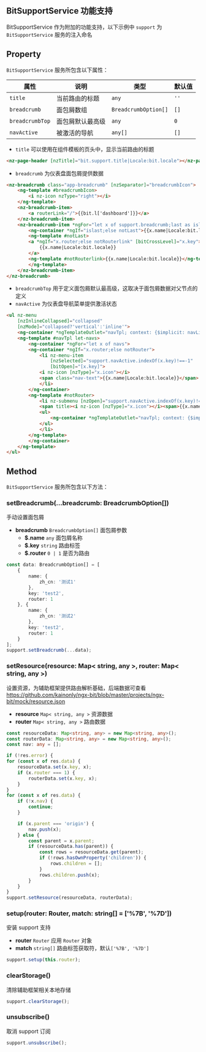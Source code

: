 ## BitSupportService 功能支持

BitSupportService 作为附加的功能支持，以下示例中 `support` 为 `BitSupportService` 服务的注入命名

## Property

`BitSupportService` 服务所包含以下属性：

| 属性            | 说明             | 类型                 | 默认值 |
| --------------- | ---------------- | -------------------- | ------ |
| `title`         | 当前路由的标题   | `any`                | `''`   |
| `breadcrumb`    | 面包屑数组       | `BreadcrumbOption[]` | `[]`   |
| `breadcrumbTop` | 面包屑默认最高级 | `any`                | `0`    |
| `navActive`     | 被激活的导航     | `any[]`              | `[]`   |

- `title` 可以使用在组件模板的页头中，显示当前路由的标题

```html
<nz-page-header [nzTitle]="bit.support.title|Locale:bit.locale"></nz-page-header>
```

- `breadcrumb` 为仪表盘面包屑提供数据

```html
<nz-breadcrumb class="app-breadcrumb" [nzSeparator]="breadcrumbIcon">
    <ng-template #breadcrumbIcon>
        <i nz-icon nzType="right"></i>
    </ng-template>
    <nz-breadcrumb-item>
        <a routerLink="/">{{bit.l['dashboard']}}</a>
    </nz-breadcrumb-item>
    <nz-breadcrumb-item *ngFor="let x of support.breadcrumb;last as islast">
        <ng-container *ngIf="islast;else notLast">{{x.name|Locale:bit.locale}}</ng-container>
        <ng-template #notLast>
        <a *ngIf="x.router;else notRouterlink" [bitCrossLevel]="x.key">
            {{x.name|Locale:bit.locale}}
        </a>
        <ng-template #notRouterlink>{{x.name|Locale:bit.locale}}</ng-template>
        </ng-template>
    </nz-breadcrumb-item>
</nz-breadcrumb>
```

- `breadcrumbTop` 用于定义面包屑默认最高级，这取决于面包屑数据对父节点的定义
- `navActive` 为仪表盘导航菜单提供激活状态

```html
<ul nz-menu
    [nzInlineCollapsed]="collapsed"
    [nzMode]="collapsed?'vertical':'inline'">
    <ng-container *ngTemplateOutlet="navTpl; context: {$implicit: navLists}"></ng-container>
    <ng-template #navTpl let-navs>
        <ng-container *ngFor="let x of navs">
        <ng-container *ngIf="x.router;else notRouter">
            <li nz-menu-item
                [nzSelected]="support.navActive.indexOf(x.key)!==-1"
                [bitOpen]="[x.key]">
            <i nz-icon [nzType]="x.icon"></i>
            <span class="nav-text">{{x.name|Locale:bit.locale}}</span>
            </li>
        </ng-container>
        <ng-template #notRouter>
            <li nz-submenu [nzOpen]="support.navActive.indexOf(x.key)!==-1">
            <span title><i nz-icon [nzType]="x.icon"></i><span>{{x.name|Locale:bit.locale}}</span></span>
            <ul>
                <ng-container *ngTemplateOutlet="navTpl; context: {$implicit: x.children}"></ng-container>
            </ul>
            </li>
        </ng-template>
        </ng-container>
    </ng-template>
</ul>
```

## Method

`BitSupportService` 服务所包含以下方法：

### setBreadcrumb(...breadcrumb: BreadcrumbOption[])

手动设置面包屑

- **breadcrumb** `BreadcrumbOption[]` 面包屑参数
  - **$.name** `any` 面包屑名称
  - **$.key** `string` 路由标签
  - **$.router** `0 | 1` 是否为路由

```typescript
const data: BreadcrumbOption[] = [
    {
        name: {
            zh_cn: '测试1'
        },
        key: 'test2',
        router: 1
    }, {
        name: {
            zh_cn: '测试2'
        },
        key: 'test2',
        router: 1
    }
];
support.setBreadcrumb(...data);
```

### setResource(resource: Map< string, any >, router: Map< string, any >)

设置资源，为辅助框架提供路由解析基础，后端数据可查看 https://github.com/kainonly/ngx-bit/blob/master/projects/ngx-bit/mock/resource.json

- **resource** `Map< string, any >` 资源数据
- **router** `Map< string, any >` 路由数据

```typescript
const resourceData: Map<string, any> = new Map<string, any>();
const routerData: Map<string, any> = new Map<string, any>();
const nav: any = [];

if (!res.error) {
for (const x of res.data) {
    resourceData.set(x.key, x);
    if (x.router === 1) {
        routerData.set(x.key, x);
    }
}
for (const x of res.data) {
    if (!x.nav) {
        continue;
    }

    if (x.parent === 'origin') {
        nav.push(x);
    } else {
        const parent = x.parent;
        if (resourceData.has(parent)) {
            const rows = resourceData.get(parent);
            if (!rows.hasOwnProperty('children')) {
                rows.children = [];
            }
            rows.children.push(x);
        }
    }
}
support.setResource(resourceData, routerData);
```

### setup(router: Router, match: string[] = ['%7B', '%7D'])

安装 support 支持

- **router** `Router` 应用 `Router` 对象
- **match** `string[]` 路由标签获取符，默认`['%7B', '%7D']`

```typescript
support.setup(this.router);
```

### clearStorage()

清除辅助框架相关本地存储

```typescript
support.clearStorage();
```

### unsubscribe()

取消 support 订阅

```typescript
support.unsubscribe();
```